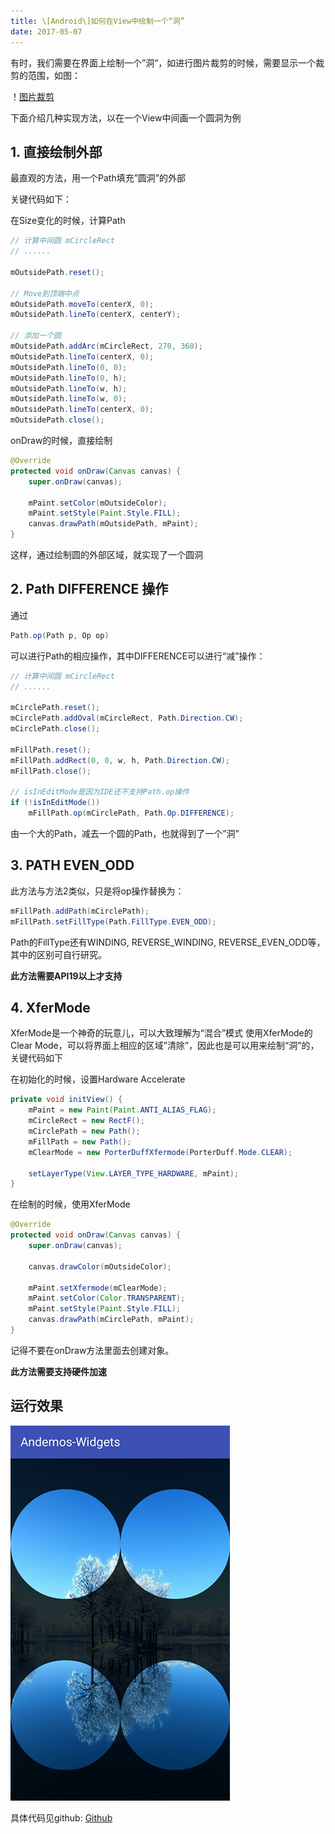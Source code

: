 ```yaml
---
title: \[Android\]如何在View中绘制一个“洞”
date: 2017-05-07
---
```

有时，我们需要在界面上绘制一个”洞“，如进行图片裁剪的时候，需要显示一个裁剪的范围，如图：

！[图片裁剪](/imgs/hole_views_crop.png)

下面介绍几种实现方法，以在一个View中间画一个圆洞为例

## 1. 直接绘制外部

最直观的方法，用一个Path填充”圆洞”的外部

关键代码如下：

在Size变化的时候，计算Path
``` java
// 计算中间圆 mCircleRect
// ......

mOutsidePath.reset();

// Move到顶端中点
mOutsidePath.moveTo(centerX, 0);
mOutsidePath.lineTo(centerX, centerY);

// 添加一个圆
mOutsidePath.addArc(mCircleRect, 270, 360);
mOutsidePath.lineTo(centerX, 0);
mOutsidePath.lineTo(0, 0);
mOutsidePath.lineTo(0, h);
mOutsidePath.lineTo(w, h);
mOutsidePath.lineTo(w, 0);
mOutsidePath.lineTo(centerX, 0);
mOutsidePath.close();
```

onDraw的时候，直接绘制
``` java
@Override
protected void onDraw(Canvas canvas) {
    super.onDraw(canvas);

    mPaint.setColor(mOutsideColor);
    mPaint.setStyle(Paint.Style.FILL);
    canvas.drawPath(mOutsidePath, mPaint);
}
```

这样，通过绘制圆的外部区域，就实现了一个圆洞

## 2. Path DIFFERENCE 操作

通过
``` java
Path.op(Path p, Op op)
```
可以进行Path的相应操作，其中DIFFERENCE可以进行“减”操作：

``` java
// 计算中间圆 mCircleRect
// ......

mCirclePath.reset();
mCirclePath.addOval(mCircleRect, Path.Direction.CW);
mCirclePath.close();

mFillPath.reset();
mFillPath.addRect(0, 0, w, h, Path.Direction.CW);
mFillPath.close();

// isInEditMode是因为IDE还不支持Path.op操作
if (!isInEditMode())
    mFillPath.op(mCirclePath, Path.Op.DIFFERENCE);
```

由一个大的Path，减去一个圆的Path，也就得到了一个”洞”

## 3. PATH EVEN_ODD
此方法与方法2类似，只是将op操作替换为：
``` java
mFillPath.addPath(mCirclePath);
mFillPath.setFillType(Path.FillType.EVEN_ODD);
```

Path的FillType还有WINDING, REVERSE_WINDING, REVERSE_EVEN_ODD等，其中的区别可自行研究。

**此方法需要API19以上才支持**

## 4. XferMode
XferMode是一个神奇的玩意儿，可以大致理解为“混合”模式
使用XferMode的Clear Mode，可以将界面上相应的区域”清除”，因此也是可以用来绘制“洞”的，关键代码如下

在初始化的时候，设置Hardware Accelerate
``` java
private void initView() {
    mPaint = new Paint(Paint.ANTI_ALIAS_FLAG);
    mCircleRect = new RectF();
    mCirclePath = new Path();
    mFillPath = new Path();
    mClearMode = new PorterDuffXfermode(PorterDuff.Mode.CLEAR);

    setLayerType(View.LAYER_TYPE_HARDWARE, mPaint);
}
```

在绘制的时候，使用XferMode
``` java
@Override
protected void onDraw(Canvas canvas) {
    super.onDraw(canvas);

    canvas.drawColor(mOutsideColor);

    mPaint.setXfermode(mClearMode);
    mPaint.setColor(Color.TRANSPARENT);
    mPaint.setStyle(Paint.Style.FILL);
    canvas.drawPath(mCirclePath, mPaint);
}
```
记得不要在onDraw方法里面去创建对象。

**此方法需要支持硬件加速**

## 运行效果
![运行效果](/imgs/hole_views_result.jpg)

具体代码见github: [Github](https://github.com/dogold/andemos/tree/master/widgets/src/main/java/com/dogold/andemos/widgets/customwidgets/holeviews)

